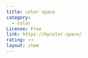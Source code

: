 ```yaml
---
title: color space
category:
  - color
License: Free
link: https://mycolor.space/
rating: ⭐⭐
layout: item
---
```

